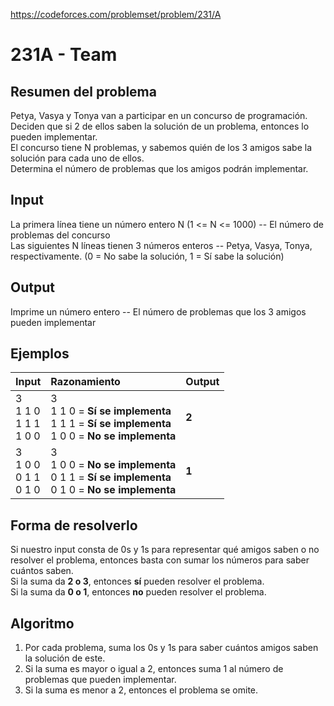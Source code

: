 https://codeforces.com/problemset/problem/231/A

# 231A - Team

## Resumen del problema
Petya, Vasya y Tonya van a participar en un concurso de programación. \
Deciden que si 2 de ellos saben la solución de un problema, entonces lo pueden implementar. \
El concurso tiene N problemas, y sabemos quién de los 3 amigos sabe la solución para cada uno de ellos. \
Determina el número de problemas que los amigos podrán implementar.

## Input
La primera línea tiene un número entero N (1 <= N <= 1000) -- El número de problemas del concurso \
Las siguientes N líneas tienen 3 números enteros -- Petya, Vasya, Tonya, respectivamente. (0 = No sabe la solución, 1 = Sí sabe la solución)

## Output
Imprime un número entero -- El número de problemas que los 3 amigos pueden implementar

## Ejemplos
| Input   | Razonamiento                                   | Output |
| :----   | :--------------------------------------------  | -----  |
| 3 <br> 1 1 0 <br> 1 1 1 <br> 1 0 0 | 3 <br> 1 1 0 = **Sí se implementa** <br> 1 1 1 = **Sí se implementa** <br> 1 0 0 = **No se implementa** | **2** |
| 3 <br> 1 0 0 <br> 0 1 1 <br> 0 1 0 | 3 <br> 1 0 0 = **No se implementa** <br> 0 1 1 = **Sí se implementa** <br> 0 1 0 = **No se implementa** | **1** |

## Forma de resolverlo
Si nuestro input consta de 0s y 1s para representar qué amigos saben o no resolver el problema, entonces basta con sumar los números para saber cuántos saben. \
Si la suma da **2 o 3**, entonces **sí** pueden resolver el problema. \
Si la suma da **0 o 1**, entonces **no** pueden resolver el problema.

## Algoritmo
1) Por cada problema, suma los 0s y 1s para saber cuántos amigos saben la solución de este. 
2) Si la suma es mayor o igual a 2, entonces suma 1 al número de problemas que pueden implementar. 
3) Si la suma es menor a 2, entonces el problema se omite.
